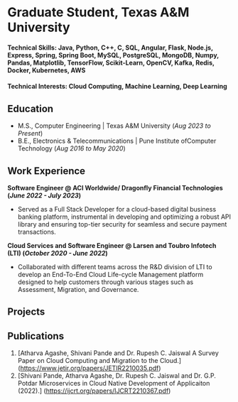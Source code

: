 # Graduate Student, Texas A&M University

#### Technical Skills: Java, Python, C++, C, SQL, Angular, Flask, Node.js, Express, Spring, Spring Boot, MySQL, PostgreSQL, MongoDB, Numpy, Pandas, Matplotlib, TensorFlow, Scikit-Learn, OpenCV, Kafka, Redis, Docker, Kubernetes, AWS
#### Technical Interests: Cloud Computing, Machine Learning, Deep Learning

## Education
- M.S., Computer Engineering	| Texas A&M University 	(_Aug 2023 to Present_)		        		
- B.E., Electronics & Telecommunications | Pune Institute ofComputer Technology (_Aug 2016 to May 2020_)

## Work Experience
**Software Engineer @ ACI Worldwide/ Dragonfly Financial Technologies (_June 2022 - July 2023_)**
- Served as a Full Stack Developer for a cloud-based digital business banking platform, instrumental in developing and optimizing a robust API library and ensuring top-tier security for seamless and secure payment transactions.

**Cloud Services and Software Engineer @ Larsen and Toubro Infotech (LTI) (_October 2020 - June 2022_)**
- Collaborated with different teams across the R\&D division of LTI to develop an End-To-End Cloud Life-cycle Management platform designed to help customers through various stages such as Assessment, Migration, and Governance.


## Projects


## Publications
1. [Atharva Agashe, Shivani Pande and Dr. Rupesh C. Jaiswal A Survey Paper on Cloud Computing and Migration to the Cloud.] (https://www.jetir.org/papers/JETIR2210035.pdf)
2. [Shivani Pande, Atharva Agashe, Dr. Rupesh C. Jaiswal and Dr. G.P. Potdar Microservices in Cloud Native Development of Applicaiton (2022).] (https://ijcrt.org/papers/IJCRT2210367.pdf)
